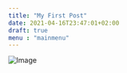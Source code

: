 ```yaml
---
title: "My First Post"
date: 2021-04-16T23:47:01+02:00
draft: true
menu : "mainmenu"
---
```


![Image](/image/Test.png)


